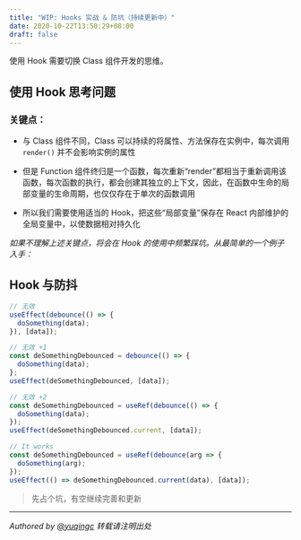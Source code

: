```yaml
---
title: "WIP: Hooks 实战 & 防坑（持续更新中）"
date: 2020-10-22T13:50:29+08:00
draft: false
---
```


使用 Hook 需要切换 Class 组件开发的思维。

<!--more-->

## 使用 Hook 思考问题

### 关键点：

- 与 Class 组件不同，Class 可以持续的将属性、方法保存在实例中，每次调用 `render()` 并不会影响实例的属性

- 但是 Function 组件终归是一个函数，每次重新“render”都相当于重新调用该函数，每次函数的执行，都会创建其独立的上下文，因此，在函数中生命的局部变量的生命周期，也仅仅存在于单次的函数调用

- 所以我们需要使用适当的 Hook，把这些“局部变量”保存在 React 内部维护的全局变量中，以使数据相对持久化

*如果不理解上述关键点，将会在 Hook 的使用中频繁踩坑。从最简单的一个例子入手：*

## Hook 与防抖

```js
// 无效
useEffect(debounce(() => {
  doSomething(data);
}), [data]);
```

```js
// 无效 +1
const deSomethingDebounced = debounce(() => {
  doSomething(data);
};
useEffect(deSomethingDebounced, [data]);
```

```js
// 无效 +2
const deSomethingDebounced = useRef(debounce(() => {
  doSomething(data);
});
useEffect(deSomethingDebounced.current, [data]);
```

```js
// It works
const deSomethingDebounced = useRef(debounce(arg => {
  doSomething(arg);
});
useEffect(() => deSomethingDebounced.current(data), [data]);
```

>先占个坑，有空继续完善和更新

---
*Authored by <a target="_blank" href="https://github.com/yuqingc">@yuqingc</a> 转载请注明出处*
